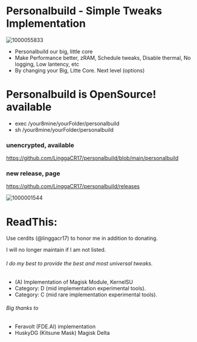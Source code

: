 # Personalbuild - Simple Tweaks Implementation

![1000055833](https://github.com/LinggaCR17/personalbuild/assets/43074091/ed8bb6b7-fd6b-4b6d-996f-38dae3d420fd)

- Personalbuild our big, little core
- Make Performance better, zRAM, Schedule tweaks, Disable thermal, No logging, Low lantency, etc
- By changing your Big, Litte Core. Next level (options)

# Personalbuild is OpenSource! available

+ exec /your8mine/yourFolder/personalbuild
+ sh /your8mine/yourFolder/personalbuild

### unencrypted, available ###
https://github.com/LinggaCR17/personalbuild/blob/main/personalbuild

### new release, page ###
https://github.com/LinggaCR17/personalbuild/releases

![1000001544](https://github.com/LinggaCR17/personalbuild/assets/43074091/258d181c-2a0d-47bd-955f-5f59514d38b9)

# ReadThis:
Use cerdits (@linggacr17) to honor me in addition to donating.

I will no longer maintain if I am not listed.

###### I do my best to provide the best and most universal tweaks.

- (A) Implementation of Magisk Module, KernelSU
- Category: D (mid implementation experimental tools).
- Category: C (mid rare implementation experimental tools).

###### Big thanks to
* Feravolt (FDE.AI) implementation
* HuskyDG (Kitsune Mask) Magisk Delta

